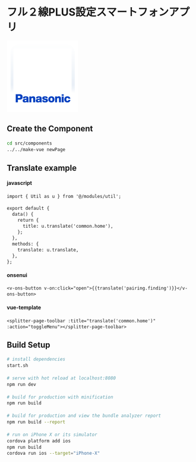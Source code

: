# フル２線PLUS設定スマートフォンアプリ

![Screenshot](res/android/xxxhdpi.png)

## Create the Component
```bash
cd src/components
../../make-vue newPage
```

## Translate example

#### javascript
```es2015
import { Util as u } from '@/modules/util';

export default {
  data() {
    return {
      title: u.translate('common.home'),
    };
  },
  methods: {
    translate: u.translate,
  },
};

```

#### onsenui
```onsenui
<v-ons-button v-on:click="open">{{translate('pairing.finding')}}</v-ons-button>
```

#### vue-template
```vue-template
<splitter-page-toolbar :title="translate('common.home')" :action="toggleMenu"></splitter-page-toolbar>
```

## Build Setup

``` bash
# install dependencies
start.sh

# serve with hot reload at localhost:8080
npm run dev

# build for production with minification
npm run build

# build for production and view the bundle analyzer report
npm run build --report

# run on iPhone X or its simulator
cordova platform add ios
npm run build
cordova run ios --target="iPhone-X"
```

